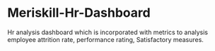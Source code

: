 # Meriskill-Hr-Dashboard
Hr analysis dashboard which is incorporated with metrics to analysis employee attrition rate, performance rating, Satisfactory measures.
